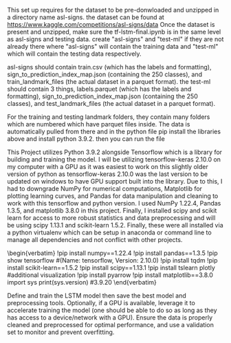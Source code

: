 This set up requires for the dataset to be pre-donwloaded and unzipped in a directory name asl-signs.
the dataset can be found at https://www.kaggle.com/competitions/asl-signs/data
Once the dataset is present and unzipped, make sure the tf-lstm-final.ipynb is in the same level as asl-signs and testing data.
create "asl-signs" and "test-ml" if they are not already there where "asl-signs" will contain the training data and "test-ml" which will contain the testing data respectively. 

asl-signs should contain train.csv (which has the labels and formatting), 
sign\_to\_prediction\_index\_map.json (containing the 250 classes), 
and train\_landmark\_files (the actual dataset in a parquet format). 
the test-ml should contain 3 things, labels.parquet (which has the labels and formatting), 
sign\_to\_prediction\_index\_map.json (containing the 250 classes), 
and test\_landmark\_files (the actual dataset in a parquet format).

For the training and testing landmark folders, they contain many folders which are numbered which have parquet files inside.
The data is automatically pulled from there and in the python file
pip install the libraries above and install python 3.9.2. then you can run the file


This Project utilizes Python 3.9.2 alongside Tensorflow which is a library for building and training the model. 
I will be utilizing tensorflow-keras 2.10.0 on my computer with a GPU as it was easiest to work on this slightly older version of python as 
tensorflow-keras 2.10.0 was the last version to be updated on windows to have GPU support built into the library. 
Due to this, I had to downgrade NumPy for numerical computations, Matplotlib for plotting learning curves, and Pandas for data manipulation and cleaning 
to work with this tensorflow and python version. I used NumPy 1.22.4, Pandas 1.3.5, and matplotlib 3.8.0 in this project. 
Finally, I installed scipy and scikit learn for access to more robust statistics and data preprocessing and will be using scipy 1.13.1 and scikit-learn 1.5.2.
Finally, these were all installed via a python virtualenv which can be setup in anaconda or command line to manage all dependencies and not conflict with other projects.

\begin{verbatim}
!pip install numpy==1.22.4
!pip install pandas==1.3.5
!pip show tensorflow #(Name: tensorflow, Version: 2.10.0)
!pip install tqdm
!pip install scikit-learn==1.5.2
!pip install scipy==1.13.1
!pip install tslearn plotly #additional visualization
!pip install pyarrow
!pip install matplotlib==3.8.0
import sys print(sys.version) #3.9.20 
\end{verbatim}

 
Define and train the LSTM model then save the best model and preprocessing tools. 
Optionally, if a GPU is available, leverage it to accelerate training the model 
(one should be able to do so as long as they has access to a device/network with a GPU). 
Ensure the data is properly cleaned and preprocessed for optimal performance, and use a validation set to monitor and prevent overfitting. 
